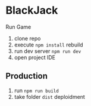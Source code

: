 # BlackJack

Run Game

1. clone repo
2. execute ```npm install``` rebuild
3. run dev server ```npm run dev```
4. open project IDE 


## Production

1. run ```npm run build```
2. take folder ```dist``` deploidment